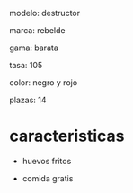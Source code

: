 modelo: destructor

marca: rebelde

gama: barata

tasa: 105

color: negro y rojo

plazas: 14

# caracteristicas
- huevos fritos
- comida gratis
